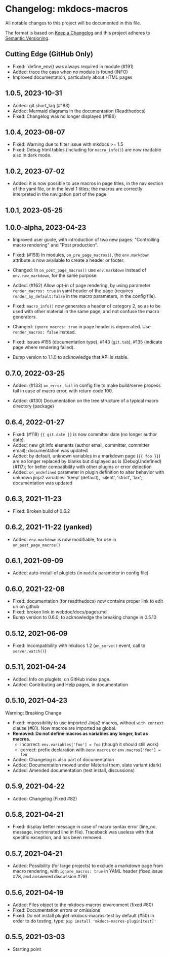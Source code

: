 # Changelog: mkdocs-macros

All notable changes to this project will be documented in this file.

The format is based on [Keep a Changelog](https://keepachangelog.com/en/1.0.0/) and this project adheres to [Semantic Versioning](https://semver.org/spec/v2.0.0.html).

## Cutting Edge (GitHub Only)
* Fixed: `define_env() was always required in module (#191)
* Added: trace the case when no module is found (INFO)
* Improved documentation, particularly about HTML pages

## 1.0.5, 2023-10-31

* Added: git.short_tag (#183)
* Added: Mermaid diagrams in the documentation (Readthedocs)
* Fixed: Changelog was no longer displayed (#186)

## 1.0.4, 2023-08-07

* Fixed: Warning due to filter issue with mkdocs >= 1.5
* Fixed: Debug html tables (including for `macro_info()`) are 
    now readable also in dark mode.

## 1.0.2, 2023-07-02
* Added: it is now possible to use macros in page titles, in the
    nav section of the yaml file, or in the level 1 titles; 
    the macros are correctly interpreted in the navigation part
    of the page.

## 1.0.1, 2023-05-25

## 1.0.0-alpha, 2023-04-23

* Improved user guide, with introduction of two new pages:
    "Controlling macro rendering" and "Post production".

* Fixed: (#158) In modules, `on_pre_page_macros()`, the `env.markdown` 
    attribute is now available to create a header or footer.

* Changed: In `on_post_page_macros()` use `env.markdown` instead of
    `env.raw_markdown`, for the same purpose.

* Added: (#162) Allow opt-in of page rendering, by using parameter
    `render_macros: true` in yaml header of the page
    (requires `render_by_default:false` in the macro parameters,
    in the config file).

* Fixed: `macro_info()` now generates a header of category 2,
    so as to be used with other material in the same page,
    and not confuse the macro generators.

* Changed: `ignore_macros: true` in page header is deprecated. 
    Use `render_macros: false` instead.

* Fixed: issues #155 (documentation type), #143 (`git.tab`), 
    #135 (indicate page where rendering failed).

* Bump version to 1.1.0 to acknowledge that API is stable.

## 0.7.0, 2022-03-25

* Added: (#133) `on_error_fail` in config file to make build/serve process
        fail in case of macro error, with return code 100.

* Added: (#130) Documentation on the tree structure of a typical 
         macro directory (package) 

## 0.6.4, 2022-01-27

* Fixed: (#118) `{{ git.date }}` is now committer date (no longer author date).
* Added: new git info elements (author email, committer, committer email); 
         documentation was updated
* Added: by default, unknown variables in a markdown page (`{{ foo }}`)
         are no longer replaced by blanks but displayed as is (DebugUndefined) (#117);
         for better compatibility with other plugins or error detection
* Added: `on_undefined` parameter in plugin definition to alter behavior 
         with unknown jinja2 variables: 'keep' (default), 'silent', 'strict', 'lax';
         documentation was updated

## 0.6.3, 2021-11-23

* Fixed: Broken build of 0.6.2

## 0.6.2, 2021-11-22 (yanked)

* Added: `env.markdown` is now modifiable, for use in `on_post_page_macros()`

## 0.6.1, 2021-09-09

* Added: auto-install of pluglets (in `module` parameter in config file)

## 0.6.0, 2021-22-08

* Fixed: documentation (for readthedocs) now contains proper
         link to edit uri on github
* Fixed: broken link in webdoc/docs/pages.md
* Bump version to 0.6.0, to acknowledge the breaking change in 0.5.10

## 0.5.12, 2021-06-09

* Fixed: Incompatibility with mkdocs 1.2
         (`on_serve()` event, call to `server.watch()`)

## 0.5.11, 2021-04-24

* Added: Info on pluglets, on GitHub index page.
* Added: Contributing and Help pages, in documentation

## 0.5.10, 2021-04-23

Warning: Breaking Change

* Fixed: impossibility to use imported Jinja2 macros, without `with context`
    clause (#81). Now macros are imported as global.
* **Removed: Do not define macros as variables any longer, but as macros.**
    - incorrect: `env.variables['foo'] = foo` (though it should still work)
    - correct: prefix declaration with `@env.macros` 
      or `env.macros['foo'] = foo`
* Added: Changelog is also part of documentation
* Added: Documentation moved under Material them, slate variant (dark)
* Added: Amended documentation (test install, discussions)

## 0.5.9, 2021-04-22

* Added: Changelog (Fixed #82)


## 0.5.8, 2021-04-21

* Fixed: display better message in case of macro syntax error 
    (line_no, message, incriminated line in file).
    Traceback was useless with that specific exception, and has been removed.

## 0.5.7, 2021-04-21

* Added: Possibility (for large projects) to exclude a markdown page 
    from macro rendering, with `ignore_macros: true` in YAML header
    (fixed issue #78, and answered discussion #79)

## 0.5.6, 2021-04-19

* Added: Files object to the mkdocs-macros environment (fixed #80)
* Fixed: Documentation errors or omissions
* Fixed: Do not install pluglet mkdocs-macros-test by default (#50)
    In order to do testing, 
    type: `pip install 'mkdocs-macros-plugin[test]'`

## 0.5.5, 2021-03-03

* Starting point
